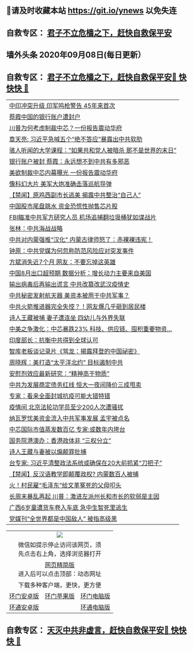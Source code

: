 ## 📩请及时收藏本站 https://git.io/ynews 以免失连</a>
## 自救专区： [君子不立危樯之下，赶快自救保平安 ](https://github.com/pwgy/td/blob/master/README.md)

## 墙外头条 2020年09月08日(每日更新）</a>

 <table>
<tr><td colspan="2" align="left"><a href="https://xdkiug.azureedge.net/?name=c1221211&key=krgexxuardvhjliu&from=gy2">中印冲突升级 印军鸣枪警告 45年来首次</a></td></tr>
<tr><td colspan="2" align="left"><a href="https://xdkiug.azureedge.net/?name=c1221157&key=krgexxuardvhjliu&from=gy2">蔡霞中国的银行账户遭封户</a></td></tr>
<tr><td colspan="2" align="left"><a href="https://xdkiug.azureedge.net/?name=c1221137&key=krgexxuardvhjliu&from=gy2">川普为何考虑制裁中芯？一份报告震动华府</a></td></tr>
<tr><td colspan="2" align="left"><a href="https://xdkiug.azureedge.net/?name=c1221226&key=krgexxuardvhjliu&from=gy2">章天亮: 习近平急喊五个“绝不答应”暴露出中共软肋</a></td></tr>
<tr><td colspan="2" align="left"><a href="https://xdkiug.azureedge.net/?name=c1221221&key=krgexxuardvhjliu&from=gy2">骇人听闻的大学课程：”如果共和党人被暗杀 那不是世界的末日”</a></td></tr>
<tr><td colspan="2" align="left"><a href="https://xdkiug.azureedge.net/?name=c1221225&key=krgexxuardvhjliu&from=gy2">银行账户被封 蔡霞：永远想不到中共有多邪恶</a></td></tr>
<tr><td colspan="2" align="left"><a href="https://xdkiug.azureedge.net/?name=c1221158&key=krgexxuardvhjliu&from=gy2">美欲制裁中芯内幕曝光 一份报告震动华府</a></td></tr>
<tr><td colspan="2" align="left"><a href="https://xdkiug.azureedge.net/?name=c1221192&key=krgexxuardvhjliu&from=gy2">像科幻大片 美军大炮准确击落巡航导弹</a></td></tr>
<tr><td colspan="2" align="left"><a href="https://xdkiug.azureedge.net/?name=c1221177&key=krgexxuardvhjliu&from=gy2">【禁闻】原鸡西副市长逃美 揭露中共整治“自己人”</a></td></tr>
<tr><td colspan="2" align="left"><a href="https://xdkiug.azureedge.net/?name=c1221208&key=krgexxuardvhjliu&from=gy2">中国股市尾盘跳水 资金恐慌性抛售芯片股</a></td></tr>
<tr><td colspan="2" align="left"><a href="https://xdkiug.azureedge.net/?name=c1221227&key=krgexxuardvhjliu&from=gy2">FBI瞄准中共军方研究人员 机场追捕翻垃圾桶犹如谍战片</a></td></tr>
<tr><td colspan="2" align="left"><a href="https://xdkiug.azureedge.net/?name=c1221193&key=krgexxuardvhjliu&from=gy2">张林：中共海战战略</a></td></tr>
<tr><td colspan="2" align="left"><a href="https://xdkiug.azureedge.net/?name=c1221209&key=krgexxuardvhjliu&from=gy2">中共对内蒙强推“汉化” 内蒙古律师怒了：赤裸裸违宪！</a></td></tr>
<tr><td colspan="2" align="left"><a href="https://xdkiug.azureedge.net/?name=c1221176&key=krgexxuardvhjliu&from=gy2">钟原：中共党媒为何忽称防范风险应对突发事件</a></td></tr>
<tr><td colspan="2" align="left"><a href="https://xdkiug.azureedge.net/?name=c1221186&key=krgexxuardvhjliu&from=gy2">方斌消失近7个月 网友：不要忘掉这英雄</a></td></tr>
<tr><td colspan="2" align="left"><a href="https://xdkiug.azureedge.net/?name=c1221218&key=krgexxuardvhjliu&from=gy2">中国8月出口超预期 数据分析：增长动力主要来自美国</a></td></tr>
<tr><td colspan="2" align="left"><a href="https://xdkiug.azureedge.net/?name=c1221228&key=krgexxuardvhjliu&from=gy2">输出病毒后再输出谎言 中共改篡改武汉疫情史</a></td></tr>
<tr><td colspan="2" align="left"><a href="https://xdkiug.azureedge.net/?name=c1221207&key=krgexxuardvhjliu&from=gy2">中共秘密发射航天器 美资本被用于中共军事？</a></td></tr>
<tr><td colspan="2" align="left"><a href="https://xdkiug.azureedge.net/?name=c1221166&key=krgexxuardvhjliu&from=gy2">中共火箭推进器完全失控？！网友爆几乎砸到居民楼</a></td></tr>
<tr><td colspan="2" align="left"><a href="https://xdkiug.azureedge.net/?name=c1221213&key=krgexxuardvhjliu&from=gy2">诗人王藏被捕 妻子遭连坐 四幼儿与外界失联</a></td></tr>
<tr><td colspan="2" align="left"><a href="https://xdkiug.azureedge.net/?name=c1221142&key=krgexxuardvhjliu&from=gy2">中美之争激化：中芯暴跌23% 科技、供应链、囤积重要物资…</a></td></tr>
<tr><td colspan="2" align="left"><a href="https://xdkiug.azureedge.net/?name=c1221206&key=krgexxuardvhjliu&from=gy2">印度部长：抗衡中共得到全球认可</a></td></tr>
<tr><td colspan="2" align="left"><a href="https://xdkiug.azureedge.net/?name=c1221220&key=krgexxuardvhjliu&from=gy2">智库老板谈记录片《驾龙：揭露拜登的中国祕密》</a></td></tr>
<tr><td colspan="2" align="left"><a href="https://xdkiug.azureedge.net/?name=c1221147&key=krgexxuardvhjliu&from=gy2">周晓辉：美打造“太平洋北约” 目标遏制中共</a></td></tr>
<tr><td colspan="2" align="left"><a href="https://xdkiug.azureedge.net/?name=c1221185&key=krgexxuardvhjliu&from=gy2">安慰剂效应最新研究：“精神高于物质”</a></td></tr>
<tr><td colspan="2" align="left"><a href="https://xdkiug.azureedge.net/?name=c1221203&key=krgexxuardvhjliu&from=gy2">中共为发展商定债务红线 恒大一夜间降价三成甩卖</a></td></tr>
<tr><td colspan="2" align="left"><a href="https://xdkiug.azureedge.net/?name=c1221164&key=krgexxuardvhjliu&from=gy2">专家：看来全面封城抗疫可能大错特错</a></td></tr>
<tr><td colspan="2" align="left"><a href="https://xdkiug.azureedge.net/?name=c1221212&key=krgexxuardvhjliu&from=gy2">疫情间 北京法轮功学员至少200人次遭骚扰</a></td></tr>
<tr><td colspan="2" align="left"><a href="https://xdkiug.azureedge.net/?name=c1221160&key=krgexxuardvhjliu&from=gy2">纳瓦罗忧美资金流入中共军事发展 孟宇被点名</a></td></tr>
<tr><td colspan="2" align="left"><a href="https://xdkiug.azureedge.net/?name=c1221138&key=krgexxuardvhjliu&from=gy2">中芯国际市值蒸发数百亿 专家:或数年内垮台</a></td></tr>
<tr><td colspan="2" align="left"><a href="https://xdkiug.azureedge.net/?name=c1221205&key=krgexxuardvhjliu&from=gy2">国务院港澳办：香港政体非 “三权分立”</a></td></tr>
<tr><td colspan="2" align="left"><a href="https://xdkiug.azureedge.net/?name=c1221204&key=krgexxuardvhjliu&from=gy2">诗人王藏与妻被以煽颠罪批捕</a></td></tr>
<tr><td colspan="2" align="left"><a href="https://xdkiug.azureedge.net/?name=c1221155&key=krgexxuardvhjliu&from=gy2">台专家: 习近平清整政法系统或确保在20大前抓紧“刀把子”</a></td></tr>
<tr><td colspan="2" align="left"><a href="https://xdkiug.azureedge.net/?name=c1221230&key=krgexxuardvhjliu&from=gy2">【禁闻】反汉语教学即颠覆政权? 内蒙数百人被捕</a></td></tr>
<tr><td colspan="2" align="left"><a href="https://xdkiug.azureedge.net/?name=c1221165&key=krgexxuardvhjliu&from=gy2">火！村民雇“毛泽东”给文革冤死的父母叩头</a></td></tr>
<tr><td colspan="2" align="left"><a href="https://xdkiug.azureedge.net/?name=c1221219&key=krgexxuardvhjliu&from=gy2">长周末暴乱再起 川普：激进左派州长和市长的软弱是主因</a></td></tr>
<tr><td colspan="2" align="left"><a href="https://xdkiug.azureedge.net/?name=c1221170&key=krgexxuardvhjliu&from=gy2">广西6岁童遭货车卷入车底 急中生智死里逃生</a></td></tr>
<tr><td colspan="2" align="left"><a href="https://xdkiug.azureedge.net/?name=c1221210&key=krgexxuardvhjliu&from=gy2">党媒刊“全世界都是中国敌人” 被指高级黑</a></td></tr>


 ## 自救专区： [君子不立危樯之下，赶快自救保平安🍎 快快快 📩](https://github.com/pwgy/td/blob/master/README.md)
 
<table>
  <tr>
    <td colspan="3" align="center"><img src="https://cdn.jsdelivr.net/gh/opipe/up/oGate65.jpg"/></td>
  </tr>
  <tr>
    <td colspan="3" align="center">微信如提示停止访问该网页，须<br/>先点击右上角，选择浏览器打开</td>
  <tr>
  <tr>
    <td colspan="3" align="center"><a href="https://gitcdn.xyz/cdn/otiny/up/master/show005.htm">网页精简版</a><br/>进入后可以点击顶部：动态网址</td>
  </tr>
  <tr>
    <td colspan="3" align="center">下载多种客户端，更快，更方便</td>
  <tr>
  <tr>
    <td align="center"><a href="https://cdn.jsdelivr.net/gh/opipe/up/oGatea.apk">环门安卓版</a></td>
    <td align="center"><a href="https://x.co/odisk">环门苹果版</a></td>
    <td align="center"><a href="https://cdn.jsdelivr.net/gh/opipe/up/oGate.zip">环门电脑版</a></td>
  </tr>
  <tr>
    <td align="center"><a href="https://cdn.jsdelivr.net/gh/opipe/up/oPipe.apk">环通安卓版</a></td>
    <td align="center"></td>
    <td align="center"><a href="https://raw.githubusercontent.com/opipe/up/master/oPipe.zip">环通电脑版</a></td>
  </tr>
  
</table>


 ## 自救专区： [天灭中共非虚言，赶快自救保平安🍎 快快快 📩](https://github.com/pwgy/td/blob/master/README.md)
